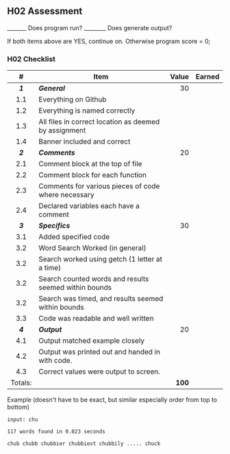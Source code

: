 ## H02 Assessment

_______ Does program run? ________ Does generate output?

If both items above are YES, continue on. Otherwise program score = 0;

### H02 Checklist

|    #    | Item                                                  |   Value | Earned |
| :-----: | ----------------------------------------------------- | ------: | -----: |
| ***1*** | ***General***                                         |      30 |        |
|   1.1   | Everything on Github                                  |         |        |
|   1.2   | Everything is named correctly                         |         |        |
|   1.3   | All files in correct location as deemed by assignment |         |        |
|   1.4   | Banner included and correct                           |         |        |
| ***2*** | ***Comments***                                        |      20 |        |
|   2.1   | Comment block at the top of file                      |         |        |
|   2.2   | Comment block for each function                       |         |        |
|   2.3   | Comments for various pieces of code where necessary   |         |        |
|   2.4   | Declared variables each have a comment                |         |        |
| ***3*** | ***Specifics***                                       |      30 |        |
|   3.1   | Added specified code                                  |         |        |
|   3.2   | Word Search Worked (in general)                       |         |        |
|   3.2   | Search worked using getch (1 letter at a time)        |         |        |
|   3.2   | Search counted words and results seemed within bounds |         |        |
|   3.2   | Search was timed, and results seemed within bounds    |         |        |
|   3.3   | Code was readable and well written                    |         |        |
| ***4*** | ***Output***                                          |      20 |        |
|   4.1   | Output matched example closely                        |         |        |
|   4.2   | Output was printed out and handed in with code.       |         |        |
|   4.3   | Correct values were output to screen.                 |         |        |
| Totals: |                                                       | **100** |        |

Example (doesn't have to be exact, but similar especially order from top to bottom)
```
input: chu

117 words found in 0.023 seconds

chub chubb chubbier chubbiest chubbily ..... chuck
```